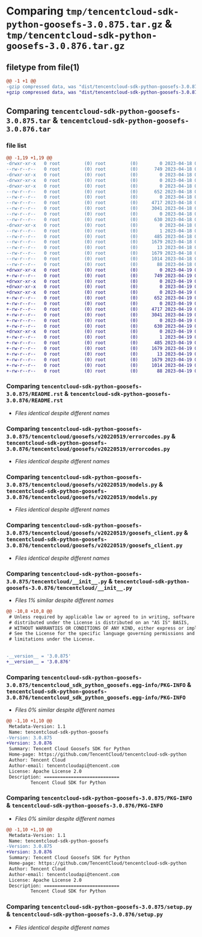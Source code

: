 # Comparing `tmp/tencentcloud-sdk-python-goosefs-3.0.875.tar.gz` & `tmp/tencentcloud-sdk-python-goosefs-3.0.876.tar.gz`

## filetype from file(1)

```diff
@@ -1 +1 @@
-gzip compressed data, was "dist/tencentcloud-sdk-python-goosefs-3.0.875.tar", last modified: Tue Apr 18 00:39:22 2023, max compression
+gzip compressed data, was "dist/tencentcloud-sdk-python-goosefs-3.0.876.tar", last modified: Wed Apr 19 00:28:14 2023, max compression
```

## Comparing `tencentcloud-sdk-python-goosefs-3.0.875.tar` & `tencentcloud-sdk-python-goosefs-3.0.876.tar`

### file list

```diff
@@ -1,19 +1,19 @@
-drwxr-xr-x   0 root         (0) root         (0)        0 2023-04-18 00:39:22.000000 tencentcloud-sdk-python-goosefs-3.0.875/
--rw-r--r--   0 root         (0) root         (0)      749 2023-04-18 00:39:21.000000 tencentcloud-sdk-python-goosefs-3.0.875/README.rst
-drwxr-xr-x   0 root         (0) root         (0)        0 2023-04-18 00:39:22.000000 tencentcloud-sdk-python-goosefs-3.0.875/tencentcloud/
-drwxr-xr-x   0 root         (0) root         (0)        0 2023-04-18 00:39:22.000000 tencentcloud-sdk-python-goosefs-3.0.875/tencentcloud/goosefs/
-drwxr-xr-x   0 root         (0) root         (0)        0 2023-04-18 00:39:22.000000 tencentcloud-sdk-python-goosefs-3.0.875/tencentcloud/goosefs/v20220519/
--rw-r--r--   0 root         (0) root         (0)      652 2023-04-18 00:39:21.000000 tencentcloud-sdk-python-goosefs-3.0.875/tencentcloud/goosefs/v20220519/errorcodes.py
--rw-r--r--   0 root         (0) root         (0)        0 2023-04-18 00:39:21.000000 tencentcloud-sdk-python-goosefs-3.0.875/tencentcloud/goosefs/v20220519/__init__.py
--rw-r--r--   0 root         (0) root         (0)     4717 2023-04-18 00:39:21.000000 tencentcloud-sdk-python-goosefs-3.0.875/tencentcloud/goosefs/v20220519/models.py
--rw-r--r--   0 root         (0) root         (0)     3041 2023-04-18 00:39:21.000000 tencentcloud-sdk-python-goosefs-3.0.875/tencentcloud/goosefs/v20220519/goosefs_client.py
--rw-r--r--   0 root         (0) root         (0)        0 2023-04-18 00:39:21.000000 tencentcloud-sdk-python-goosefs-3.0.875/tencentcloud/goosefs/__init__.py
--rw-r--r--   0 root         (0) root         (0)      630 2023-04-18 00:39:21.000000 tencentcloud-sdk-python-goosefs-3.0.875/tencentcloud/__init__.py
-drwxr-xr-x   0 root         (0) root         (0)        0 2023-04-18 00:39:22.000000 tencentcloud-sdk-python-goosefs-3.0.875/tencentcloud_sdk_python_goosefs.egg-info/
--rw-r--r--   0 root         (0) root         (0)        1 2023-04-18 00:39:22.000000 tencentcloud-sdk-python-goosefs-3.0.875/tencentcloud_sdk_python_goosefs.egg-info/dependency_links.txt
--rw-r--r--   0 root         (0) root         (0)      485 2023-04-18 00:39:22.000000 tencentcloud-sdk-python-goosefs-3.0.875/tencentcloud_sdk_python_goosefs.egg-info/SOURCES.txt
--rw-r--r--   0 root         (0) root         (0)     1679 2023-04-18 00:39:22.000000 tencentcloud-sdk-python-goosefs-3.0.875/tencentcloud_sdk_python_goosefs.egg-info/PKG-INFO
--rw-r--r--   0 root         (0) root         (0)       13 2023-04-18 00:39:22.000000 tencentcloud-sdk-python-goosefs-3.0.875/tencentcloud_sdk_python_goosefs.egg-info/top_level.txt
--rw-r--r--   0 root         (0) root         (0)     1679 2023-04-18 00:39:22.000000 tencentcloud-sdk-python-goosefs-3.0.875/PKG-INFO
--rw-r--r--   0 root         (0) root         (0)     1014 2023-04-18 00:39:21.000000 tencentcloud-sdk-python-goosefs-3.0.875/setup.py
--rw-r--r--   0 root         (0) root         (0)       88 2023-04-18 00:39:22.000000 tencentcloud-sdk-python-goosefs-3.0.875/setup.cfg
+drwxr-xr-x   0 root         (0) root         (0)        0 2023-04-19 00:28:14.000000 tencentcloud-sdk-python-goosefs-3.0.876/
+-rw-r--r--   0 root         (0) root         (0)      749 2023-04-19 00:28:13.000000 tencentcloud-sdk-python-goosefs-3.0.876/README.rst
+drwxr-xr-x   0 root         (0) root         (0)        0 2023-04-19 00:28:14.000000 tencentcloud-sdk-python-goosefs-3.0.876/tencentcloud/
+drwxr-xr-x   0 root         (0) root         (0)        0 2023-04-19 00:28:14.000000 tencentcloud-sdk-python-goosefs-3.0.876/tencentcloud/goosefs/
+drwxr-xr-x   0 root         (0) root         (0)        0 2023-04-19 00:28:14.000000 tencentcloud-sdk-python-goosefs-3.0.876/tencentcloud/goosefs/v20220519/
+-rw-r--r--   0 root         (0) root         (0)      652 2023-04-19 00:28:13.000000 tencentcloud-sdk-python-goosefs-3.0.876/tencentcloud/goosefs/v20220519/errorcodes.py
+-rw-r--r--   0 root         (0) root         (0)        0 2023-04-19 00:28:13.000000 tencentcloud-sdk-python-goosefs-3.0.876/tencentcloud/goosefs/v20220519/__init__.py
+-rw-r--r--   0 root         (0) root         (0)     4717 2023-04-19 00:28:13.000000 tencentcloud-sdk-python-goosefs-3.0.876/tencentcloud/goosefs/v20220519/models.py
+-rw-r--r--   0 root         (0) root         (0)     3041 2023-04-19 00:28:13.000000 tencentcloud-sdk-python-goosefs-3.0.876/tencentcloud/goosefs/v20220519/goosefs_client.py
+-rw-r--r--   0 root         (0) root         (0)        0 2023-04-19 00:28:13.000000 tencentcloud-sdk-python-goosefs-3.0.876/tencentcloud/goosefs/__init__.py
+-rw-r--r--   0 root         (0) root         (0)      630 2023-04-19 00:28:13.000000 tencentcloud-sdk-python-goosefs-3.0.876/tencentcloud/__init__.py
+drwxr-xr-x   0 root         (0) root         (0)        0 2023-04-19 00:28:14.000000 tencentcloud-sdk-python-goosefs-3.0.876/tencentcloud_sdk_python_goosefs.egg-info/
+-rw-r--r--   0 root         (0) root         (0)        1 2023-04-19 00:28:13.000000 tencentcloud-sdk-python-goosefs-3.0.876/tencentcloud_sdk_python_goosefs.egg-info/dependency_links.txt
+-rw-r--r--   0 root         (0) root         (0)      485 2023-04-19 00:28:14.000000 tencentcloud-sdk-python-goosefs-3.0.876/tencentcloud_sdk_python_goosefs.egg-info/SOURCES.txt
+-rw-r--r--   0 root         (0) root         (0)     1679 2023-04-19 00:28:13.000000 tencentcloud-sdk-python-goosefs-3.0.876/tencentcloud_sdk_python_goosefs.egg-info/PKG-INFO
+-rw-r--r--   0 root         (0) root         (0)       13 2023-04-19 00:28:13.000000 tencentcloud-sdk-python-goosefs-3.0.876/tencentcloud_sdk_python_goosefs.egg-info/top_level.txt
+-rw-r--r--   0 root         (0) root         (0)     1679 2023-04-19 00:28:14.000000 tencentcloud-sdk-python-goosefs-3.0.876/PKG-INFO
+-rw-r--r--   0 root         (0) root         (0)     1014 2023-04-19 00:28:13.000000 tencentcloud-sdk-python-goosefs-3.0.876/setup.py
+-rw-r--r--   0 root         (0) root         (0)       88 2023-04-19 00:28:14.000000 tencentcloud-sdk-python-goosefs-3.0.876/setup.cfg
```

### Comparing `tencentcloud-sdk-python-goosefs-3.0.875/README.rst` & `tencentcloud-sdk-python-goosefs-3.0.876/README.rst`

 * *Files identical despite different names*

### Comparing `tencentcloud-sdk-python-goosefs-3.0.875/tencentcloud/goosefs/v20220519/errorcodes.py` & `tencentcloud-sdk-python-goosefs-3.0.876/tencentcloud/goosefs/v20220519/errorcodes.py`

 * *Files identical despite different names*

### Comparing `tencentcloud-sdk-python-goosefs-3.0.875/tencentcloud/goosefs/v20220519/models.py` & `tencentcloud-sdk-python-goosefs-3.0.876/tencentcloud/goosefs/v20220519/models.py`

 * *Files identical despite different names*

### Comparing `tencentcloud-sdk-python-goosefs-3.0.875/tencentcloud/goosefs/v20220519/goosefs_client.py` & `tencentcloud-sdk-python-goosefs-3.0.876/tencentcloud/goosefs/v20220519/goosefs_client.py`

 * *Files identical despite different names*

### Comparing `tencentcloud-sdk-python-goosefs-3.0.875/tencentcloud/__init__.py` & `tencentcloud-sdk-python-goosefs-3.0.876/tencentcloud/__init__.py`

 * *Files 1% similar despite different names*

```diff
@@ -10,8 +10,8 @@
 # Unless required by applicable law or agreed to in writing, software
 # distributed under the License is distributed on an "AS IS" BASIS,
 # WITHOUT WARRANTIES OR CONDITIONS OF ANY KIND, either express or implied.
 # See the License for the specific language governing permissions and
 # limitations under the License.
 
 
-__version__ = '3.0.875'
+__version__ = '3.0.876'
```

### Comparing `tencentcloud-sdk-python-goosefs-3.0.875/tencentcloud_sdk_python_goosefs.egg-info/PKG-INFO` & `tencentcloud-sdk-python-goosefs-3.0.876/tencentcloud_sdk_python_goosefs.egg-info/PKG-INFO`

 * *Files 0% similar despite different names*

```diff
@@ -1,10 +1,10 @@
 Metadata-Version: 1.1
 Name: tencentcloud-sdk-python-goosefs
-Version: 3.0.875
+Version: 3.0.876
 Summary: Tencent Cloud Goosefs SDK for Python
 Home-page: https://github.com/TencentCloud/tencentcloud-sdk-python
 Author: Tencent Cloud
 Author-email: tencentcloudapi@tencent.com
 License: Apache License 2.0
 Description: ============================
         Tencent Cloud SDK for Python
```

### Comparing `tencentcloud-sdk-python-goosefs-3.0.875/PKG-INFO` & `tencentcloud-sdk-python-goosefs-3.0.876/PKG-INFO`

 * *Files 0% similar despite different names*

```diff
@@ -1,10 +1,10 @@
 Metadata-Version: 1.1
 Name: tencentcloud-sdk-python-goosefs
-Version: 3.0.875
+Version: 3.0.876
 Summary: Tencent Cloud Goosefs SDK for Python
 Home-page: https://github.com/TencentCloud/tencentcloud-sdk-python
 Author: Tencent Cloud
 Author-email: tencentcloudapi@tencent.com
 License: Apache License 2.0
 Description: ============================
         Tencent Cloud SDK for Python
```

### Comparing `tencentcloud-sdk-python-goosefs-3.0.875/setup.py` & `tencentcloud-sdk-python-goosefs-3.0.876/setup.py`

 * *Files identical despite different names*


